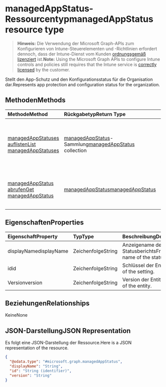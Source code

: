# <a name="managedappstatus-resource-type"></a><span data-ttu-id="b4067-101">managedAppStatus-Ressourcentyp</span><span class="sxs-lookup"><span data-stu-id="b4067-101">managedAppStatus resource type</span></span>

> <span data-ttu-id="b4067-102">**Hinweis:** Die Verwendung der Microsoft Graph-APIs zum Konfigurieren von Intune-Steuerelementen und -Richtlinien erfordert dennoch, dass der Intune-Dienst vom Kunden [ordnungsgemäß lizenziert](https://go.microsoft.com/fwlink/?linkid=839381) ist.</span><span class="sxs-lookup"><span data-stu-id="b4067-102">**Note:** Using the Microsoft Graph APIs to configure Intune controls and policies still requires that the Intune service is [correctly licensed](https://go.microsoft.com/fwlink/?linkid=839381) by the customer.</span></span>

<span data-ttu-id="b4067-103">Stellt den App-Schutz und den Konfigurationsstatus für die Organisation dar.</span><span class="sxs-lookup"><span data-stu-id="b4067-103">Represents app protection and configuration status for the organization.</span></span>
## <a name="methods"></a><span data-ttu-id="b4067-104">Methoden</span><span class="sxs-lookup"><span data-stu-id="b4067-104">Methods</span></span>
|<span data-ttu-id="b4067-105">Methode</span><span class="sxs-lookup"><span data-stu-id="b4067-105">Method</span></span>|<span data-ttu-id="b4067-106">Rückgabetyp</span><span class="sxs-lookup"><span data-stu-id="b4067-106">Return Type</span></span>|<span data-ttu-id="b4067-107">Beschreibung</span><span class="sxs-lookup"><span data-stu-id="b4067-107">Description</span></span>|
|:---|:---|:---|
|[<span data-ttu-id="b4067-108">managedAppStatuses auflisten</span><span class="sxs-lookup"><span data-stu-id="b4067-108">List managedAppStatuses</span></span>](../api/intune_mam_managedappstatus_list.md)|<span data-ttu-id="b4067-109">[managedAppStatus](../resources/intune_mam_managedappstatus.md)-Sammlung</span><span class="sxs-lookup"><span data-stu-id="b4067-109">[managedAppStatus](../resources/intune_mam_managedappstatus.md) collection</span></span>|<span data-ttu-id="b4067-110">Auflisten von Eigenschaften und Beziehungen der [managedAppStatus](../resources/intune_mam_managedappstatus.md)-Objekte.</span><span class="sxs-lookup"><span data-stu-id="b4067-110">List properties and relationships of the [managedAppStatus](../resources/intune_mam_managedappstatus.md) objects.</span></span>|
|[<span data-ttu-id="b4067-111">managedAppStatus abrufen</span><span class="sxs-lookup"><span data-stu-id="b4067-111">Get managedAppStatus</span></span>](../api/intune_mam_managedappstatus_get.md)|[<span data-ttu-id="b4067-112">managedAppStatus</span><span class="sxs-lookup"><span data-stu-id="b4067-112">managedAppStatus</span></span>](../resources/intune_mam_managedappstatus.md)|<span data-ttu-id="b4067-113">Lesen von Eigenschaften und Beziehungen des [managedAppStatus](../resources/intune_mam_managedappstatus.md)-Objekts.</span><span class="sxs-lookup"><span data-stu-id="b4067-113">Read properties and relationships of [plannerTaskDetails](../resources/intune_mam_managedappstatus.md) object.</span></span>|

## <a name="properties"></a><span data-ttu-id="b4067-114">Eigenschaften</span><span class="sxs-lookup"><span data-stu-id="b4067-114">Properties</span></span>
|<span data-ttu-id="b4067-115">Eigenschaft</span><span class="sxs-lookup"><span data-stu-id="b4067-115">Property</span></span>|<span data-ttu-id="b4067-116">Typ</span><span class="sxs-lookup"><span data-stu-id="b4067-116">Type</span></span>|<span data-ttu-id="b4067-117">Beschreibung</span><span class="sxs-lookup"><span data-stu-id="b4067-117">Description</span></span>|
|:---|:---|:---|
|<span data-ttu-id="b4067-118">displayName</span><span class="sxs-lookup"><span data-stu-id="b4067-118">displayName</span></span>|<span data-ttu-id="b4067-119">Zeichenfolge</span><span class="sxs-lookup"><span data-stu-id="b4067-119">String</span></span>|<span data-ttu-id="b4067-120">Anzeigename des Statusberichts</span><span class="sxs-lookup"><span data-stu-id="b4067-120">Friendly name of the status report.</span></span>|
|<span data-ttu-id="b4067-121">id</span><span class="sxs-lookup"><span data-stu-id="b4067-121">id</span></span>|<span data-ttu-id="b4067-122">Zeichenfolge</span><span class="sxs-lookup"><span data-stu-id="b4067-122">String</span></span>|<span data-ttu-id="b4067-123">Schlüssel der Entität</span><span class="sxs-lookup"><span data-stu-id="b4067-123">Key of the setting.</span></span>|
|<span data-ttu-id="b4067-124">Version</span><span class="sxs-lookup"><span data-stu-id="b4067-124">version</span></span>|<span data-ttu-id="b4067-125">Zeichenfolge</span><span class="sxs-lookup"><span data-stu-id="b4067-125">String</span></span>|<span data-ttu-id="b4067-126">Version der Entität</span><span class="sxs-lookup"><span data-stu-id="b4067-126">Version of the entity.</span></span>|

## <a name="relationships"></a><span data-ttu-id="b4067-127">Beziehungen</span><span class="sxs-lookup"><span data-stu-id="b4067-127">Relationships</span></span>
<span data-ttu-id="b4067-128">Keine</span><span class="sxs-lookup"><span data-stu-id="b4067-128">None</span></span>
## <a name="json-representation"></a><span data-ttu-id="b4067-129">JSON-Darstellung</span><span class="sxs-lookup"><span data-stu-id="b4067-129">JSON Representation</span></span>
<span data-ttu-id="b4067-130">Es folgt eine JSON-Darstellung der Ressource.</span><span class="sxs-lookup"><span data-stu-id="b4067-130">Here is a JSON representation of the resource.</span></span>
<!-- {
  "blockType": "resource",
  "keyProperty": "id",
  "@odata.type": "microsoft.graph.managedAppStatus"
}
-->
``` json
{
  "@odata.type": "#microsoft.graph.managedAppStatus",
  "displayName": "String",
  "id": "String (identifier)",
  "version": "String"
}
```



